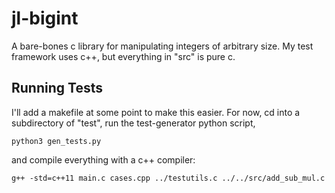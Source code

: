 # jl-bigint
A bare-bones c library for manipulating integers of arbitrary size. My test framework uses c++, but everything in "src" is pure c.

## Running Tests

I'll add a makefile at some point to make this easier. For now, cd into a subdirectory of "test", run the test-generator python script,

```python3 gen_tests.py```

and compile everything with a c++ compiler:

```g++ -std=c++11 main.c cases.cpp ../testutils.c ../../src/add_sub_mul.c```
